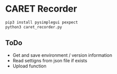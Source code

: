 # CARET Recorder

```sh
pip3 install pysimplegui pexpect
python3 caret_recorder.py
```

## ToDo

- Get and save environment / version information
- Read settigns from json file if exists
- Upload function
